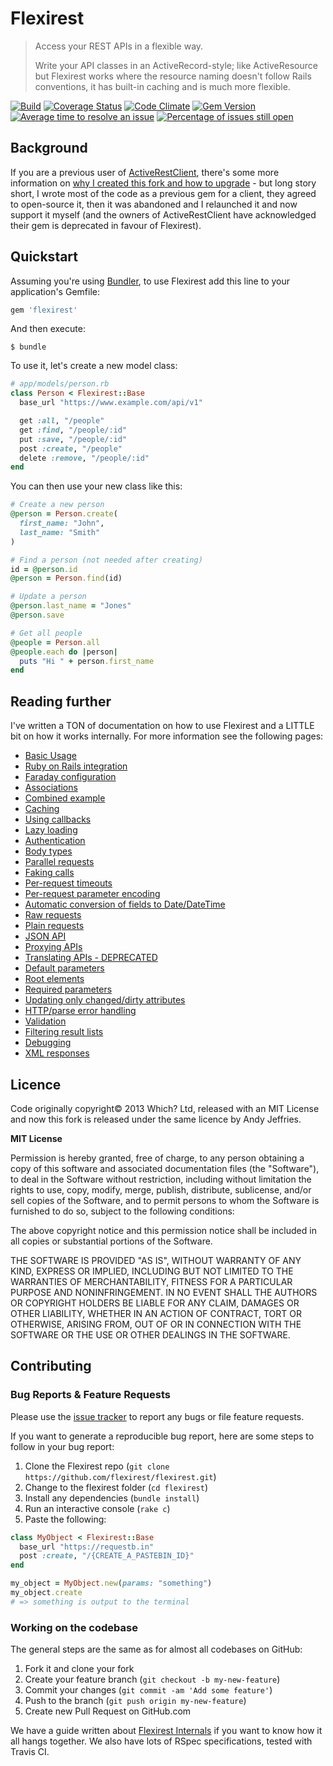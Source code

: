 # Flexirest

> Access your REST APIs in a flexible way.
>
> Write your API classes in an ActiveRecord-style; like ActiveResource but Flexirest works where the resource naming doesn't follow Rails conventions, it has built-in caching and is much more flexible.

[![Build](https://github.com/flexirest/flexirest/actions/workflows/build.yml/badge.svg)](https://github.com/flexirest/flexirest/actions/workflows/build.yml)
[![Coverage Status](https://coveralls.io/repos/github/flexirest/flexirest/badge.svg?branch=master)](https://coveralls.io/github/flexirest/flexirest?branch=master)
[![Code Climate](https://codeclimate.com/github/flexirest/flexirest.png)](https://codeclimate.com/github/flexirest/flexirest)
[![Gem Version](https://badge.fury.io/rb/flexirest.png)](http://badge.fury.io/rb/flexirest)
[![Average time to resolve an issue](http://isitmaintained.com/badge/resolution/flexirest/flexirest.svg)](http://isitmaintained.com/project/flexirest/flexirest "Average time to resolve an issue")
[![Percentage of issues still open](http://isitmaintained.com/badge/open/flexirest/flexirest.svg)](http://isitmaintained.com/project/flexirest/flexirest "Percentage of issues still open")

## Background

If you are a previous user of [ActiveRestClient](https://github.com/whichdigital/active-rest-client), there's some more information on [why I created this fork and how to upgrade](docs/migrating-from-activerestclient.md) - but long story short, I wrote most of the code as a previous gem for a client, they agreed to open-source it, then it was abandoned and I relaunched it and now support it myself (and the owners of ActiveRestClient have acknowledged their gem is deprecated in favour of Flexirest).

## Quickstart

Assuming you're using [Bundler](http://bundler.io), to use Flexirest add this line to your application's Gemfile:

```ruby
gem 'flexirest'
```

And then execute:

```
$ bundle
```

To use it, let's create a new model class:

```ruby
# app/models/person.rb
class Person < Flexirest::Base
  base_url "https://www.example.com/api/v1"

  get :all, "/people"
  get :find, "/people/:id"
  put :save, "/people/:id"
  post :create, "/people"
  delete :remove, "/people/:id"
end
```

You can then use your new class like this:

```ruby
# Create a new person
@person = Person.create(
  first_name: "John",
  last_name: "Smith"
)

# Find a person (not needed after creating)
id = @person.id
@person = Person.find(id)

# Update a person
@person.last_name = "Jones"
@person.save

# Get all people
@people = Person.all
@people.each do |person|
  puts "Hi " + person.first_name
end
```

## Reading further

I've written a TON of documentation on how to use Flexirest and a LITTLE bit on how it works internally. For more information see the following pages:

- [Basic Usage](docs/basic-usage.md)
- [Ruby on Rails integration](docs/ruby-on-rails-integration.md)
- [Faraday configuration](docs/faraday-configuration.md)
- [Associations](docs/associations.md)
- [Combined example](docs/combined-example.md)
- [Caching](docs/caching.md)
- [Using callbacks](docs/using-callbacks.md)
- [Lazy loading](docs/lazy-loading.md)
- [Authentication](docs/authentication.md)
- [Body types](docs/body-types.md)
- [Parallel requests](docs/parallel-requests.md)
- [Faking calls](docs/faking-calls.md)
- [Per-request timeouts](docs/per-request-timeouts.md)
- [Per-request parameter encoding](docs/per-request-parameter-encoding.md)
- [Automatic conversion of fields to Date/DateTime](docs/automatic-conversion-of-fields-to-datedatetime.md)
- [Raw requests](docs/raw-requests.md)
- [Plain requests](docs/plain-requests.md)
- [JSON API](docs/json-api.md)
- [Proxying APIs](docs/proxying-apis.md)
- [Translating APIs - DEPRECATED](docs/translating-apis.md)
- [Default parameters](docs/default-parameters.md)
- [Root elements](docs/root-elements.md)
- [Required parameters](docs/required-parameters.md)
- [Updating only changed/dirty attributes](docs/updating-only-changed-dirty-attributes.md)
- [HTTP/parse error handling](docs/httpparse-error-handling.md)
- [Validation](docs/validation.md)
- [Filtering result lists](docs/filtering-result-lists.md)
- [Debugging](docs/debugging.md)
- [XML responses](docs/xml-responses.md)


## Licence

Code originally copyright© 2013 Which? Ltd, released with an MIT License and now this fork is released under the same licence by Andy Jeffries.

**MIT License**

Permission is hereby granted, free of charge, to any person obtaining
a copy of this software and associated documentation files (the
"Software"), to deal in the Software without restriction, including
without limitation the rights to use, copy, modify, merge, publish,
distribute, sublicense, and/or sell copies of the Software, and to
permit persons to whom the Software is furnished to do so, subject to
the following conditions:

The above copyright notice and this permission notice shall be
included in all copies or substantial portions of the Software.

THE SOFTWARE IS PROVIDED "AS IS", WITHOUT WARRANTY OF ANY KIND,
EXPRESS OR IMPLIED, INCLUDING BUT NOT LIMITED TO THE WARRANTIES OF
MERCHANTABILITY, FITNESS FOR A PARTICULAR PURPOSE AND
NONINFRINGEMENT. IN NO EVENT SHALL THE AUTHORS OR COPYRIGHT HOLDERS BE
LIABLE FOR ANY CLAIM, DAMAGES OR OTHER LIABILITY, WHETHER IN AN ACTION
OF CONTRACT, TORT OR OTHERWISE, ARISING FROM, OUT OF OR IN CONNECTION
WITH THE SOFTWARE OR THE USE OR OTHER DEALINGS IN THE SOFTWARE.

## Contributing

### Bug Reports & Feature Requests

Please use the [issue tracker](https://github.com/flexirest/flexirest/issues) to report any bugs or file feature requests.

If you want to generate a reproducible bug report, here are some steps to follow in your bug report:

1. Clone the Flexirest repo (`git clone https://github.com/flexirest/flexirest.git`)
2. Change to the flexirest folder (`cd flexirest`)
3. Install any dependencies (`bundle install`)
4. Run an interactive console (`rake c`)
5. Paste the following:

```ruby
class MyObject < Flexirest::Base
  base_url "https://requestb.in"
  post :create, "/{CREATE_A_PASTEBIN_ID}"
end

my_object = MyObject.new(params: "something")
my_object.create
# => something is output to the terminal
```

### Working on the codebase

The general steps are the same as for almost all codebases on GitHub:

1. Fork it and clone your fork
2. Create your feature branch (`git checkout -b my-new-feature`)
3. Commit your changes (`git commit -am 'Add some feature'`)
4. Push to the branch (`git push origin my-new-feature`)
5. Create new Pull Request on GitHub.com

We have a guide written about [Flexirest Internals](docs/internals.md) if you want to know how it all hangs together. We also have lots of RSpec specifications, tested with Travis CI.
